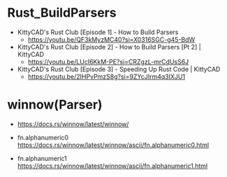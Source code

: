 # Rust_BuildParsers

- KittyCAD's Rust Club [Episode 1] - How to Build Parsers
  - https://youtu.be/QF3kMyzMC40?si=X0316SGC-g45-BdW
- KittyCAD's Rust Club [Episode 2] - How to Build Parsers [Pt 2] | KittyCAD
  - https://youtu.be/LUcI6KkM-PE?si=CRZgzL-mrCdUsS6J
- KittyCAD's Rust Club [Episode 3] - Speeding Up Rust Code | KittyCAD
  - https://youtu.be/2IHPvPmzS8g?si=9ZYcJIrm4q3IXJU1


# winnow(Parser)

- https://docs.rs/winnow/latest/winnow/

- fn.alphanumeric0 https://docs.rs/winnow/latest/winnow/ascii/fn.alphanumeric0.html
- fn.alphanumeric1 https://docs.rs/winnow/latest/winnow/ascii/fn.alphanumeric1.html 
